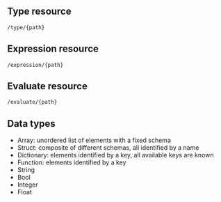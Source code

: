## Type resource

`/type/{path}`

## Expression resource

`/expression/{path}`

## Evaluate resource

`/evaluate/{path}`


## Data types

* Array: unordered list of elements with a fixed schema
* Struct: composite of different schemas, all identified by a name
* Dictionary: elements identified by a key, all available keys are known
* Function: elements identified by a key
* String
* Bool
* Integer
* Float
